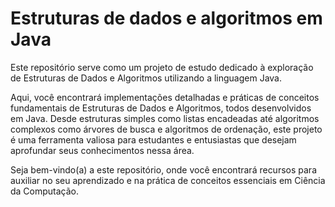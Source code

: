 # Estruturas de dados e algoritmos em Java

Este repositório serve como um projeto de estudo dedicado à exploração de Estruturas de Dados e Algoritmos utilizando a linguagem Java.

Aqui, você encontrará implementações detalhadas e práticas de conceitos fundamentais de Estruturas de Dados e Algoritmos, todos desenvolvidos em Java. Desde estruturas simples como listas encadeadas até algoritmos complexos como árvores de busca e algoritmos de ordenação, este projeto é uma ferramenta valiosa para estudantes e entusiastas que desejam aprofundar seus conhecimentos nessa área. 

Seja bem-vindo(a) a este repositório, onde você encontrará recursos para auxiliar no seu aprendizado e na prática de conceitos essenciais em Ciência da Computação.
